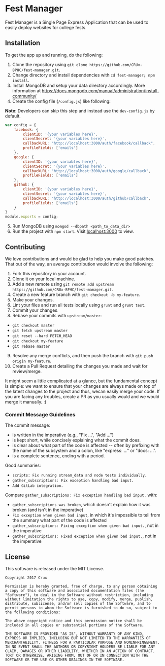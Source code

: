# Fest Manager

Fest Manager is a Single Page Express Application that can be used to easily deploy websites for college fests.

## Installation

To get the app up and running, do the following:
1. Clone the repository using `git clone https://github.com/CRUx-BPHC/fest-manager.git`.
2. Change directory and install dependencies with `cd fest-manager; npm install`.
3. Install MongoDB and setup your data directory accordingly. More information at https://docs.mongodb.com/manual/administration/install-community/
4. Create the config file (`/config.js`) like following:

**Note**: Developers can skip this step and instead use the `dev-config.js` by default.

```js
var config = {
    facebook: {
        clientID: '{your variables here}',
        clientSecret: '{your variables here}',
        callbackURL: "http://localhost:3000/auth/facebook/callback",
        profileFields: ['emails']
    },
    google: {
        clientID: '{your variables here}',
        clientSecret: '{your variables here}',
        callbackURL: "http://localhost:3000/auth/google/callback",
        profileFields: ['emails']
    },
    github: {
        clientID: '{your variables here}',
        clientSecret: '{your variables here}',
        callbackURL: "http://localhost:3000/auth/github/callback",
        profileFields: ['emails']
    }
}
module.exports = config;
```

5. Run MongoDB using `mongod --dbpath <path_to_data_dir>`
6. Run the project with `npm start`. Visit <localhost:3000> to view.

## Contributing

We love contributions and would be glad to help you make good patches. That out of the way, an average
contribution would involve the following:

1. Fork this repository in your account.
2. Clone it on your local machine.
3. Add a new remote using `git remote add upstream https://github.com/CRUx-BPHC/fest-manager.git`.
4. Create a new feature branch with `git checkout -b my-feature`.
5. Make your changes.
6. Lint your files and run all tests locally using `grunt` and `grunt test`.
7. Commit your changes.
8. Rebase your commits with `upstream/master`:
  - `git checkout master`
  - `git fetch upstream master`
  - `git reset --hard FETCH_HEAD`
  - `git checkout my-feature`
  - `git rebase master`
9. Resolve any merge conflicts, and then push the branch with `git push origin my-feature`.
10. Create a Pull Request detailing the changes you made and wait for review/merge.

It might seem a little complicated at a glance, but the fundamental concept is simple: we
want to ensure that your changes are always made on top of the latest changes to the
project and thus, wecan easily merge your code. If you are facing any troubles, create a
PR as you usually would and we would merge it manually. :)

### Commit Message Guidelines

The commit message:

- is written in the imperative (e.g., "Fix ...", "Add ...")
- is kept short, while concisely explaining what the commit does.
- is clear about what part of the code is affected -- often by prefixing with the name of the subsystem and a colon, like "express: ..." or "docs: ...".
- is a complete sentence, ending with a period.

Good summaries:

- `scripts: Fix running stream_data and node tests individually.`
- `gather_subscriptions: Fix exception handling bad input.`
- `Add GitLab integration.`

Compare `gather_subscriptions: Fix exception handling bad input.` with:

- `gather_subscriptions was broken`, which doesn't explain how it was broken (and isn't in the imperative)
- `Fix exception when given bad input`, in which it's impossible to tell from the summary what part of the code is affected
- `gather_subscriptions: Fixing exception when given bad input.`, not in the imperative
- `gather_subscriptions: Fixed exception when given bad input.`, not in the imperative

## License

This software is released under the MIT License.

```
Copyright 2017 Crux

Permission is hereby granted, free of charge, to any person obtaining a copy of this software and associated documentation files (the "Software"), to deal in the Software without restriction, including without limitation the rights to use, copy, modify, merge, publish, distribute, sublicense, and/or sell copies of the Software, and to permit persons to whom the Software is furnished to do so, subject to the following conditions:

The above copyright notice and this permission notice shall be included in all copies or substantial portions of the Software.

THE SOFTWARE IS PROVIDED "AS IS", WITHOUT WARRANTY OF ANY KIND, EXPRESS OR IMPLIED, INCLUDING BUT NOT LIMITED TO THE WARRANTIES OF MERCHANTABILITY, FITNESS FOR A PARTICULAR PURPOSE AND NONINFRINGEMENT. IN NO EVENT SHALL THE AUTHORS OR COPYRIGHT HOLDERS BE LIABLE FOR ANY CLAIM, DAMAGES OR OTHER LIABILITY, WHETHER IN AN ACTION OF CONTRACT, TORT OR OTHERWISE, ARISING FROM, OUT OF OR IN CONNECTION WITH THE SOFTWARE OR THE USE OR OTHER DEALINGS IN THE SOFTWARE.
```
